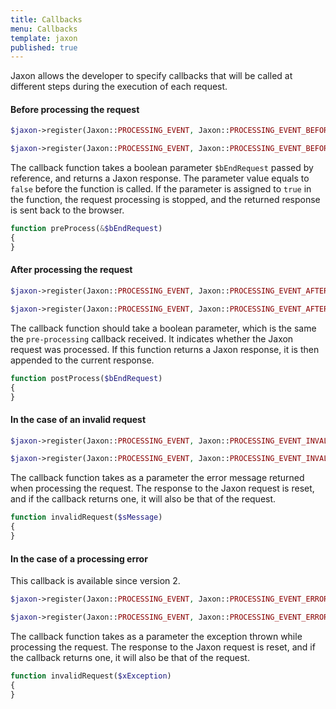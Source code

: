 ```yaml
---
title: Callbacks
menu: Callbacks
template: jaxon
published: true
---
```


Jaxon allows the developer to specify callbacks that will be called at different steps during the execution of each request.

#### Before processing the request

```php
$jaxon->register(Jaxon::PROCESSING_EVENT, Jaxon::PROCESSING_EVENT_BEFORE, 'functionName');
```
```php
$jaxon->register(Jaxon::PROCESSING_EVENT, Jaxon::PROCESSING_EVENT_BEFORE, array($object, 'methodName'));
```

The callback function takes a boolean parameter `$bEndRequest` passed by reference, and returns a Jaxon response. The parameter value equals to `false` before the function is called.
If the parameter is assigned to `true` in the function, the request processing is stopped, and the returned response is sent back to the browser.

```php
function preProcess(&$bEndRequest)
{
}
```

#### After processing the request

```php
$jaxon->register(Jaxon::PROCESSING_EVENT, Jaxon::PROCESSING_EVENT_AFTER, 'functionName');
```
```php
$jaxon->register(Jaxon::PROCESSING_EVENT, Jaxon::PROCESSING_EVENT_AFTER, array($object, 'methodName'));
```

The callback function should take a boolean parameter, which is the same the `pre-processing` callback received. It indicates whether the Jaxon request was processed.
If this function returns a Jaxon response, it is then appended to the current response.
```php
function postProcess($bEndRequest)
{
}
```

#### In the case of an invalid request

```php
$jaxon->register(Jaxon::PROCESSING_EVENT, Jaxon::PROCESSING_EVENT_INVALID, 'functionName');
```
```php
$jaxon->register(Jaxon::PROCESSING_EVENT, Jaxon::PROCESSING_EVENT_INVALID, array($object, 'methodName'));
```

The callback function takes as a parameter the error message returned when processing the request.
The response to the Jaxon request is reset, and if the callback returns one, it will also be that of the request.

```php
function invalidRequest($sMessage)
{
}
```

#### In the case of a processing error

This callback is available since version 2.

```php
$jaxon->register(Jaxon::PROCESSING_EVENT, Jaxon::PROCESSING_EVENT_ERROR, 'functionName');
```
```php
$jaxon->register(Jaxon::PROCESSING_EVENT, Jaxon::PROCESSING_EVENT_ERROR, array($object, 'methodName'));
```

The callback function takes as a parameter the exception thrown while processing the request.
The response to the Jaxon request is reset, and if the callback returns one, it will also be that of the request.

```php
function invalidRequest($xException)
{
}
```
